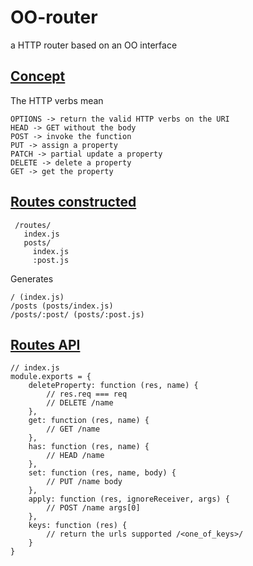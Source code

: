 # OO-router

a HTTP router based on an OO interface

## <a href="#concept" name="concept">Concept</a>

The HTTP verbs mean

    OPTIONS -> return the valid HTTP verbs on the URI
    HEAD -> GET without the body
    POST -> invoke the function
    PUT -> assign a property
    PATCH -> partial update a property
    DELETE -> delete a property
    GET -> get the property

## <a href="#routes" name="routes">Routes constructed</a>

     /routes/
       index.js 
       posts/
         index.js
         :post.js

Generates

    / (index.js)
    /posts (posts/index.js)
    /posts/:post/ (posts/:post.js)

## <a href="#api" name="api">Routes API</a>

    // index.js
    module.exports = {
        deleteProperty: function (res, name) {
            // res.req === req
            // DELETE /name
        },
        get: function (res, name) {
            // GET /name
        },
        has: function (res, name) {
            // HEAD /name
        },
        set: function (res, name, body) {
            // PUT /name body
        },
        apply: function (res, ignoreReceiver, args) {
            // POST /name args[0]
        },
        keys: function (res) {
            // return the urls supported /<one_of_keys>/
        }
    }